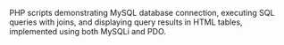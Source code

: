 PHP scripts demonstrating MySQL database connection, executing SQL queries with joins, and displaying query results in HTML tables, implemented using both MySQLi and PDO.

